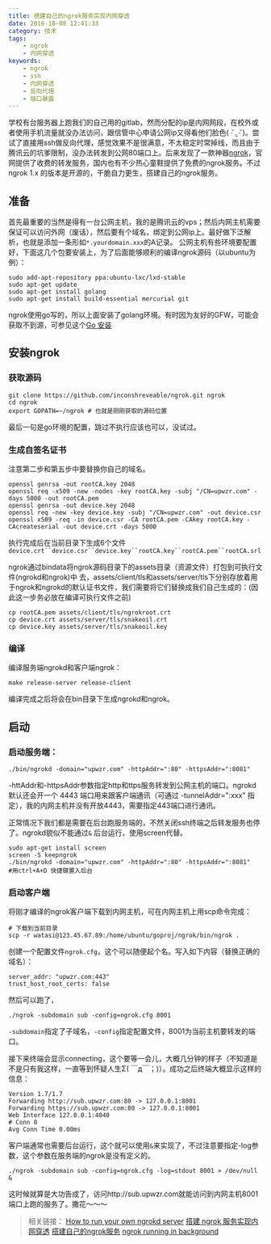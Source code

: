 ```yaml
---
title: 搭建自己的ngrok服务实现内网穿透
date: 2016-10-08 12:41:33
category: 技术
tags:
    - ngrok
    - 内网穿透
keywords:
    - ngrok
    - ssh
    - 内网穿透
    - 反向代理
    - 端口暴露
---
```


学校有台服务器上跑我们的自己用的gitlab，然而分配的ip是内网网段，在校外或者使用手机流量就没办法访问，跟信管中心申请公网ip又得看他们脸色( ∙̆ .̯ ∙̆ )。尝试了直接用ssh做反向代理，感觉效果不是很满意，不太稳定时常掉线，而且由于腾讯云的坑爹限制，没办法转发到公网80端口上。后来发现了一款神器[ngrok](https://github.com/inconshreveable/ngrok)，官网提供了收费的转发服务，国内也有不少热心童鞋提供了免费的ngrok服务。不过ngrok 1.x 的版本是开源的，干脆自力更生，搭建自己的ngrok服务。

## 准备

首先最重要的当然是得有一台公网主机，我的是腾讯云的vps；然后内网主机需要保证可以访问外网（废话），然后要有个域名，绑定到公网ip上。最好做下泛解析，也就是添加一条形如`*.yourdomain.xxx`的A记录。
公网主机有些环境要配置好，下面这几个包要安装上，为了后面能够顺利的编译ngrok源码（以ubuntu为例）：
```
sudo add-apt-repository ppa:ubuntu-lxc/lxd-stable
sudo apt-get update
sudo apt-get install golang
sudo apt-get install build-essential mercurial git
```
ngrok使用go写的，所以上面安装了golang环境。有时因为友好的GFW，可能会获取不到源，可参见这个[Go 安装](https://github.com/astaxie/build-web-application-with-golang/blob/master/zh/01.1.md#apt-get)

## 安装ngrok

### 获取源码
```
git clone https://github.com/inconshreveable/ngrok.git ngrok
cd ngrok
export GOPATH=~/ngrok # 也就是刚刚获取的源码位置
```
最后一句是go环境的配置，跳过不执行应该也可以，没试过。

### 生成自签名证书

注意第二步和第五步中要替换你自己的域名。

```
openssl genrsa -out rootCA.key 2048
openssl req -x509 -new -nodes -key rootCA.key -subj "/CN=upwzr.com" -days 5000 -out rootCA.pem
openssl genrsa -out device.key 2048
openssl req -new -key device.key -subj "/CN=upwzr.com" -out device.csr
openssl x509 -req -in device.csr -CA rootCA.pem -CAkey rootCA.key -CAcreateserial -out device.crt -days 5000
```
执行完成后在当前目录下生成6个文件`device.crt``device.csr``device.key``rootCA.key``rootCA.pem``rootCA.srl`

ngrok通过bindata将ngrok源码目录下的assets目录（资源文件）打包到可执行文件(ngrokd和ngrok)中 去，assets/client/tls和assets/server/tls下分别存放着用于ngrok和ngrokd的默认证书文件，我们需要将它们替换成我们自己生成的：(因此这一步务必放在编译可执行文件之前)

```
cp rootCA.pem assets/client/tls/ngrokroot.crt
cp device.crt assets/server/tls/snakeoil.crt
cp device.key assets/server/tls/snakeoil.key
```

### 编译

编译服务端ngrokd和客户端ngrok：
```
make release-server release-client
```
编译完成之后将会在bin目录下生成ngrokd和ngrok。

## 启动

### 启动服务端：
```
./bin/ngrokd -domain="upwzr.com" -httpAddr=":80" -httpsAddr=":8081"
```
-httAddr和-httpsAddr参数指定http和ttps服务转发到公网主机的端口。ngrokd 默认还会开一个 4443 端口用来跟客户端通讯（可通过 -tunnelAddr=":xxx" 指定），我的内网主机并没有开放4443，需要指定443端口进行通讯。

正常情况下我们都是需要在后台跑服务端的，不然关闭ssh终端之后转发服务也停了。ngrokd貌似不能通过`&` 后台运行，使用screen代替。
```
sudo apt-get install screen
screen -S keepngrok
./bin/ngrokd -domain="upwzr.com" -httpAddr=":80" -httpsAddr=":8081"
#用ctrl+A+D 快捷键置入后台
```

### 启动客户端

将刚才编译的ngrok客户端下载到内网主机，可在内网主机上用scp命令完成：

```
# 下载到当前目录
scp -r watasi@123.45.67.89:/home/ubuntu/goproj/ngrok/bin/ngrok .
```
创建一个配置文件`ngrok.cfg`，这个可以随便起个名。写入如下内容（替换正确的域名）：
```
server_addr: "upwzr.com:443"
trust_host_root_certs: false
```

然后可以跑了，
```
./ngrok -subdomain sub -config=ngrok.cfg 8001
```
`-subdomain`指定了子域名，`-config`指定配置文件，8001为当前主机要转发的端口。

接下来终端会显示connecting，这个要等一会儿，大概几分钟的样子（不知道是不是只有我这样，一直等到怀疑人生Σ( ￣д￣；)）。成功之后终端大概显示这样的信息：
```
Version 1.7/1.7
Forwarding http://sub.upwzr.com:80 -> 127.0.0.1:8001
Forwarding https://sub.upwzr.com:80 -> 127.0.0.1:8001
Web Interface 127.0.0.1:4040
# Conn 0
Avg Conn Time 0.00ms
```
客户端通常也需要后台运行，这个就可以使用`&`来实现了，不过注意要指定-log参数，这个参数在服务端的ngrok是没有定义的。
```
./ngrok -subdomain sub -config=ngrok.cfg -log=stdout 8001 > /dev/null &
```

这时候就算是大功告成了，访问http://sub.upwzr.com就能访问到内网主机8001端口上跑的服务了。撒花～～～

>相关链接：
>[How to run your own ngrokd server](https://github.com/inconshreveable/ngrok/blob/master/docs/SELFHOSTING.md)
>[搭建 ngrok 服务实现内网穿透](https://imququ.com/post/self-hosted-ngrokd.html)
>[搭建自己的ngrok服务](http://tonybai.com/2015/03/14/selfhost-ngrok-service/)
>[ngrok running in background](http://stackoverflow.com/questions/27162552/ngrok-running-in-background)

